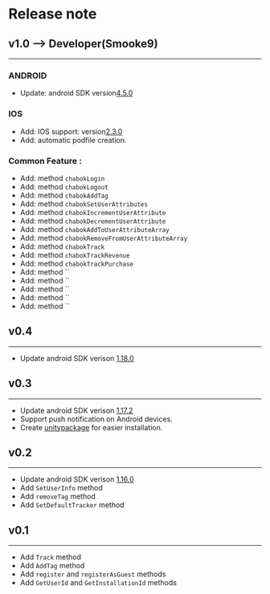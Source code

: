 # Release note

## v1.0  --> Developer(Smooke9)
--------------------------------------------------------------------------------------------
###  ANDROID   ###
- Update: android SDK version[4.5.0](https://doc.chabok.io/android/release-note.html#%D9%86%D8%B3%D8%AE%D9%87-%DB%B3%DB%B5%DB%B0---%DB%B1%DB%B3%DB%B9%DB%B9%DB%B0%DB%B9%DB%B0%DB%B4)

###  IOS       ###
- Add: IOS support: version[2.3.0](https://doc.chabok.io/ios/release-note.html#%D9%86%D8%B3%D8%AE%D9%87-%DB%B2%DB%B3%DB%B0---%DB%B1%DB%B3%DB%B9%DB%B9%DB%B1%DB%B0%DB%B1%DB%B3)
- Add: automatic podfile creation.


### Common Feature :
- Add: method `chabokLogin`
- Add: method `chabokLogout`
- Add: method `chabokAddTag`
- Add: method `chabokSetUserAttributes`
- Add: method `chabokIncrementUserAttribute`
- Add: method `chabokDecrementUserAttribute`
- Add: method `chabokAddToUserAttributeArray`
- Add: method `chabokRemoveFromUserAttributeArray`
- Add: method `chabokTrack`
- Add: method `chabokTrackRevenue`
- Add: method `chabokTrackPurchase`
- Add: method ``
- Add: method ``
- Add: method ``
- Add: method ``
- Add: method ``


## v0.4
--------------------------------------------------------------------------------------------
- Update android SDK verison [1.18.0](https://doc.chabok.io/android/release-note.html#%D9%86%D8%B3%D8%AE%D9%87-%DB%B2%DB%B1%DB%B8%DB%B0---%DB%B1%DB%B3%DB%B9%DB%B8%DB%B0%DB%B6%DB%B1%DB%B2)


## v0.3
---------------------------------------------------------------------------------------------
- Update android SDK verison [1.17.2](https://doc.chabokpush.com/android/release-note.html#%D9%86%D8%B3%D8%AE%D9%87-%DB%B2%DB%B1%DB%B7%DB%B2---%DB%B1%DB%B3%DB%B9%DB%B8%DB%B0%DB%B5%DB%B1%DB%B4)
- Support push notification on Android devices.
- Create [unitypackage](https://github.com/chabokpush/chabok-starter-unity/raw/master/chabok-unity.unitypackage) for easier installation.


## v0.2
--------------------------------------------------------------------------------------------
- Update android SDK verison [1.16.0](https://doc.chabokpush.com/android/release-note.html#%D9%86%D8%B3%D8%AE%D9%87-%DB%B2%DB%B1%DB%B6%DB%B0---%DB%B1%DB%B3%DB%B9%DB%B8%DB%B0%DB%B2%DB%B1%DB%B8)
- Add `SetUserInfo` method
- Add `removeTag` method
- Add `SetDefaultTracker` method


## v0.1
--------------------------------------------------------------------------------------------
- Add `Track` method
- Add `AddTag` method
- Add `register` and `registerAsGuest` methods
- Add `GetUserId` and `GetInstallationId` methods
